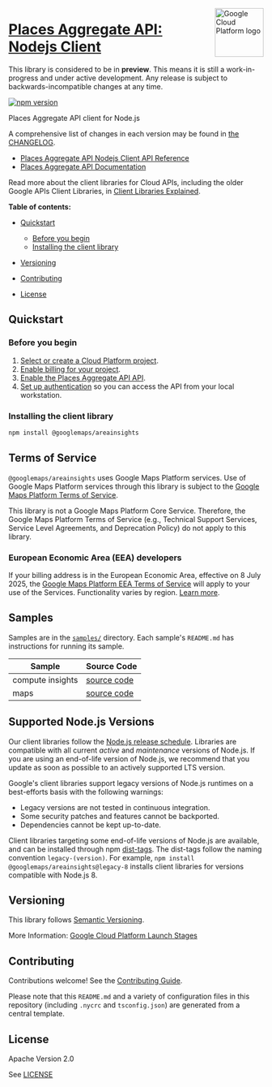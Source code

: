 [//]: # "This README.md file is auto-generated, all changes to this file will be lost."
[//]: # "The comments you see below are used to generate those parts of the template in later states."
<img src="https://avatars2.githubusercontent.com/u/2810941?v=3&s=96" alt="Google Cloud Platform logo" title="Google Cloud Platform" align="right" height="96" width="96"/>

# [Places Aggregate API: Nodejs Client][homepage]

This library is considered to be in **preview**. This means it is still a
work-in-progress and under active development. Any release is subject to
backwards-incompatible changes at any time.

[![npm version](https://img.shields.io/npm/v/@googlemaps/areainsights.svg)](https://www.npmjs.org/package/@googlemaps/areainsights)

Places Aggregate API client for Node.js

[//]: # "partials.introduction"

A comprehensive list of changes in each version may be found in
[the CHANGELOG][homepage_changelog].

* [Places Aggregate API Nodejs Client API Reference](https://cloud.google.com/nodejs/docs/reference/areainsights/latest)
* [Places Aggregate API Documentation](https://developers.google.com/maps/documentation/places-insights)

Read more about the client libraries for Cloud APIs, including the older
Google APIs Client Libraries, in [Client Libraries Explained][explained].

[explained]: https://cloud.google.com/apis/docs/client-libraries-explained

**Table of contents:**

* [Quickstart](#quickstart)
  * [Before you begin](#before-you-begin)
  * [Installing the client library](#installing-the-client-library)

* [Versioning](#versioning)
* [Contributing](#contributing)
* [License](#license)

## Quickstart
### Before you begin

1.  [Select or create a Cloud Platform project][projects].
1.  [Enable billing for your project][billing].
1.  [Enable the Places Aggregate API API][enable_api].
1.  [Set up authentication][auth] so you can access the
    API from your local workstation.
### Installing the client library

```bash
npm install @googlemaps/areainsights
```

## Terms of Service

`@googlemaps/areainsights` uses Google Maps Platform services. Use of Google
Maps Platform services through this library is subject to the
[Google Maps Platform Terms of Service][gmp-tos].

This library is not a Google Maps Platform Core Service.
Therefore, the Google Maps Platform Terms of Service (e.g., Technical
Support Services, Service Level Agreements, and Deprecation Policy)
do not apply to this library.

### European Economic Area (EEA) developers

If your billing address is in the European Economic Area, effective on
8 July 2025, the [Google Maps Platform EEA Terms of Service][gmp-tos-eea]
will apply to your use of the Services. Functionality varies by region.
[Learn more][gmp-tos-eea-faq].

[gmp-tos]: https://cloud.google.com/maps-platform/terms
[gmp-tos-eea]: https://cloud.google.com/terms/maps-platform/eea
[gmp-tos-eea-faq]: https://developers.google.com/maps/comms/eea/faq

## Samples

Samples are in the [`samples/`][homepage_samples] directory. Each sample's `README.md` has instructions for running its sample.

| Sample                      | Source Code                       |
| --------------------------- | --------------------------------- |
| compute insights | [source code](https://github.com/googleapis/google-cloud-node/blob/main/packages/google-maps-areainsights/samples/generated/v1/area_insights.compute_insights.js) |
| maps | [source code](https://github.com/googleapis/google-cloud-node/blob/main/packages/google-maps-areainsights/samples/generated/v1/snippet_metadata_google.maps.areainsights.v1.json) |


## Supported Node.js Versions

Our client libraries follow the [Node.js release schedule](https://github.com/nodejs/release#release-schedule).
Libraries are compatible with all current _active_ and _maintenance_ versions of
Node.js.
If you are using an end-of-life version of Node.js, we recommend that you update
as soon as possible to an actively supported LTS version.

Google's client libraries support legacy versions of Node.js runtimes on a
best-efforts basis with the following warnings:

* Legacy versions are not tested in continuous integration.
* Some security patches and features cannot be backported.
* Dependencies cannot be kept up-to-date.

Client libraries targeting some end-of-life versions of Node.js are available, and
can be installed through npm [dist-tags](https://docs.npmjs.com/cli/dist-tag).
The dist-tags follow the naming convention `legacy-(version)`.
For example, `npm install @googlemaps/areainsights@legacy-8` installs client libraries
for versions compatible with Node.js 8.

## Versioning

This library follows [Semantic Versioning](http://semver.org/).

More Information: [Google Cloud Platform Launch Stages][launch_stages]

[launch_stages]: https://cloud.google.com/terms/launch-stages

## Contributing

Contributions welcome! See the [Contributing Guide](https://github.com/googleapis/google-cloud-node/blob/main/packages/google-maps-areainsights/CONTRIBUTING.md).

Please note that this `README.md`
and a variety of configuration files in this repository (including `.nycrc` and `tsconfig.json`)
are generated from a central template.

## License

Apache Version 2.0

See [LICENSE](https://github.com/googleapis/google-cloud-node/blob/main/packages/google-maps-areainsights/LICENSE)

[shell_img]: https://gstatic.com/cloudssh/images/open-btn.png
[projects]: https://console.cloud.google.com/project
[billing]: https://support.google.com/cloud/answer/6293499#enable-billing
[enable_api]: https://console.cloud.google.com/flows/enableapi?apiid=areainsights.googleapis.com
[auth]: https://cloud.google.com/docs/authentication/external/set-up-adc-local
[homepage_samples]: https://github.com/googleapis/google-cloud-node/blob/main/packages/google-maps-areainsights/samples
[homepage_changelog]: https://github.com/googleapis/google-cloud-node/blob/main/packages/google-maps-areainsights/CHANGELOG.md
[homepage]: https://github.com/googleapis/google-cloud-node/blob/main/packages/google-maps-areainsights
